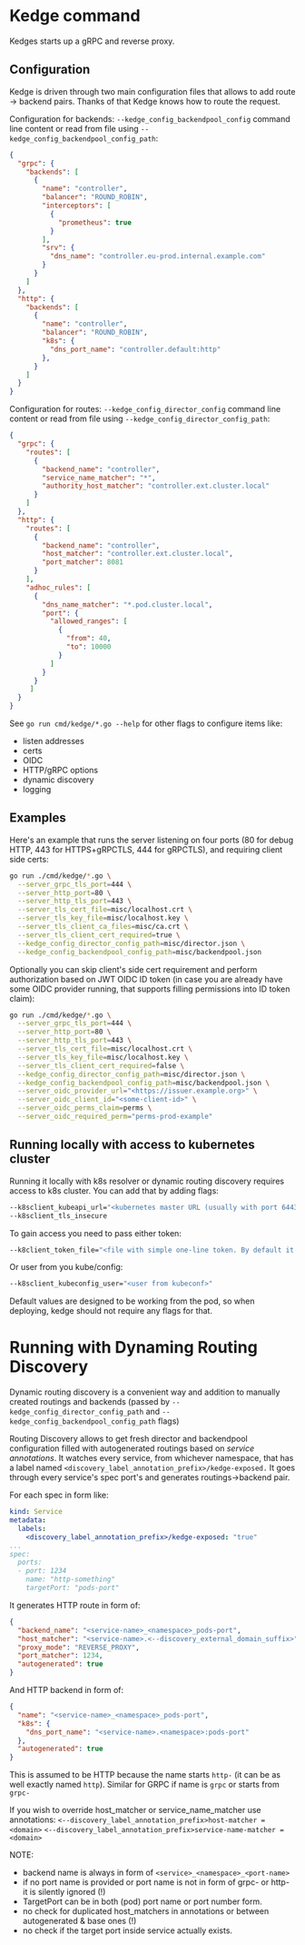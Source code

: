 # Kedge command

Kedges starts up a gRPC and reverse proxy.

## Configuration

Kedge is driven through two main configuration files that allows to add route -> backend pairs.
Thanks of that Kedge knows how to route the request.

Configuration for backends:
`--kedge_config_backendpool_config` command line content or read from file using `--kedge_config_backendpool_config_path`:
```json
{
  "grpc": {
    "backends": [
      {
        "name": "controller",
        "balancer": "ROUND_ROBIN",
        "interceptors": [
          {
            "prometheus": true
          }
        ],
        "srv": {
          "dns_name": "controller.eu-prod.internal.example.com"
        }
      }
    ]
  },
  "http": {
    "backends": [
      {
        "name": "controller",
        "balancer": "ROUND_ROBIN",
        "k8s": {
          "dns_port_name": "controller.default:http"
        },
      }
    ]
  }
}
```

Configuration for routes:
`--kedge_config_director_config` command line content or read from file using `--kedge_config_director_config_path`:
```json
{
  "grpc": {
    "routes": [
      {
        "backend_name": "controller",
        "service_name_matcher": "*",
        "authority_host_matcher": "controller.ext.cluster.local"
      }
    ]
  },
  "http": {
    "routes": [
      {
        "backend_name": "controller",
        "host_matcher": "controller.ext.cluster.local",
        "port_matcher": 8081
      }
    ],
    "adhoc_rules": [
      {
        "dns_name_matcher": "*.pod.cluster.local",
        "port": {
          "allowed_ranges": [
            {
              "from": 40,
              "to": 10000
            }
          ]
        }
      }
     ]
  }
}
```

See `go run cmd/kedge/*.go --help` for other flags to configure items like:
- listen addresses
- certs
- OIDC
- HTTP/gRPC options
- dynamic discovery
- logging

## Examples

Here's an example that runs the server listening on four ports (80 for debug HTTP, 443 for HTTPS+gRPCTLS, 444 for gRPCTLS), and requiring 
client side certs:

```bash
go run ./cmd/kedge/*.go \
  --server_grpc_tls_port=444 \
  --server_http_port=80 \
  --server_http_tls_port=443 \
  --server_tls_cert_file=misc/localhost.crt \
  --server_tls_key_file=misc/localhost.key \
  --server_tls_client_ca_files=misc/ca.crt \
  --server_tls_client_cert_required=true \
  --kedge_config_director_config_path=misc/director.json \
  --kedge_config_backendpool_config_path=misc/backendpool.json
```

Optionally you can skip client's side cert requirement and perform authorization based on JWT OIDC ID token (in case you are already have 
some OIDC provider running, that supports filling permissions into ID token claim):

```bash
go run ./cmd/kedge/*.go \
  --server_grpc_tls_port=444 \
  --server_http_port=80 \
  --server_http_tls_port=443 \
  --server_tls_cert_file=misc/localhost.crt \
  --server_tls_key_file=misc/localhost.key \
  --server_tls_client_cert_required=false \
  --kedge_config_director_config_path=misc/director.json \
  --kedge_config_backendpool_config_path=misc/backendpool.json \
  --server_oidc_provider_url="<https://issuer.example.org>" \
  --server_oidc_client_id="<some-client-id>" \
  --server_oidc_perms_claim=perms \
  --server_oidc_required_perm="perms-prod-example"
```

## Running locally with access to kubernetes cluster

Running it locally with k8s resolver or dynamic routing discovery requires access to k8s cluster. You can add that by adding flags:
```bash
--k8sclient_kubeapi_url="<kubernetes master URL (usually with port 6443)>" 
--k8sclient_tls_insecure 
```

To gain access you need to pass either token:
```bash
--k8client_token_file="<file with simple one-line token. By default it is /var/run/secrets/kubernetes.io/serviceaccount/token>"
```

Or user from you kube/config:
```bash
--k8sclient_kubeconfig_user="<user from kubeconf>"
```

Default values are designed to be working from the pod, so when deploying, kedge should not require any flags for that.

# Running with Dynaming Routing Discovery

Dynamic routing discovery is a convenient way and addition to manually created routings and backends 
(passed by `--kedge_config_director_config_path` and `--kedge_config_backendpool_config_path` flags)
 
Routing Discovery allows to get fresh director and backendpool configuration filled with autogenerated routings based on *service annotations*.
It watches every service, from whichever namespace, that has a label named `<discovery_label_annotation_prefix>/kedge-exposed.`
It goes through every service's spec port's and generates routings->backend pair.

For each spec in form like:
```yaml
kind: Service
metadata:
  labels:
    <discovery_label_annotation_prefix>/kedge-exposed: "true"
...
spec:
  ports:
  - port: 1234
    name: "http-something"
    targetPort: "pods-port"
```

It generates HTTP route in form of:
```json
{
  "backend_name": "<service-name>_<namespace>_pods-port",
  "host_matcher": "<service-name>.<--discovery_external_domain_suffix>",
  "proxy_mode": "REVERSE_PROXY",
  "port_matcher": 1234,
  "autogenerated": true
}
```

And HTTP backend in form of:
```json
{
  "name": "<service-name>_<namespace>_pods-port",
  "k8s": {
    "dns_port_name": "<service-name>.<namespace>:pods-port"
  },
  "autogenerated": true
}
```

This is assumed to be HTTP because the name starts `http-` (it can be as well exactly named `http`).
Similar for GRPC if name is `grpc` or starts from `grpc-`

If you wish to override host_matcher or service_name_matcher use annotations:
  `<--discovery_label_annotation_prefix>host-matcher = <domain>`
  `<--discovery_label_annotation_prefix>service-name-matcher = <domain>`

NOTE:
- backend name is always in form of `<service>_<namespace>_<port-name>`
- if no port name is provided or port name is not in form of grpc- or http- it is silently ignored (!)
- TargetPort can be in both (pod) port name or port number form.
- no check for duplicated host_matchers in annotations or between autogenerated & base ones (!)
- no check if the target port inside service actually exists.
